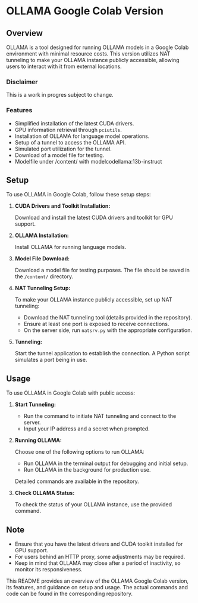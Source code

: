 # OLLAMA Google Colab Version



## Overview

OLLAMA is a tool designed for running OLLAMA models in a Google Colab environment with minimal resource costs. This version utilizes NAT tunneling to make your OLLAMA instance publicly accessible, allowing users to interact with it from external locations.
### Disclaimer 

This is a work in progres subject to change.

### Features

- Simplified installation of the latest CUDA drivers.
- GPU information retrieval through `pciutils`.
- Installation of OLLAMA for language model operations.
- Setup of a tunnel to access the OLLAMA API.
- Simulated port utilization for the tunnel.
- Download of a model file for testing.
- Modelfile under /content/ with modelcodellama:13b-instruct


## Setup

To use OLLAMA in Google Colab, follow these setup steps:

1. **CUDA Drivers and Toolkit Installation:**

    Download and install the latest CUDA drivers and toolkit for GPU support.

2. **OLLAMA Installation:**

    Install OLLAMA for running language models.

3. **Model File Download:**

    Download a model file for testing purposes. The file should be saved in the `/content/` directory.

4. **NAT Tunneling Setup:**

    To make your OLLAMA instance publicly accessible, set up NAT tunneling:

    - Download the NAT tunneling tool (details provided in the repository).
    - Ensure at least one port is exposed to receive connections.
    - On the server side, run `natsrv.py` with the appropriate configuration.

5. **Tunneling:**

    Start the tunnel application to establish the connection. A Python script simulates a port being in use.

## Usage

To use OLLAMA in Google Colab with public access:

1. **Start Tunneling:**

    - Run the command to initiate NAT tunneling and connect to the server.
    - Input your IP address and a secret when prompted.

2. **Running OLLAMA:**

    Choose one of the following options to run OLLAMA:

    - Run OLLAMA in the terminal output for debugging and initial setup.
    - Run OLLAMA in the background for production use.

    Detailed commands are available in the repository.

3. **Check OLLAMA Status:**

    To check the status of your OLLAMA instance, use the provided command.

## Note

- Ensure that you have the latest drivers and CUDA toolkit installed for GPU support.
- For users behind an HTTP proxy, some adjustments may be required.
- Keep in mind that OLLAMA may close after a period of inactivity, so monitor its responsiveness.

This README provides an overview of the OLLAMA Google Colab version, its features, and guidance on setup and usage. The actual commands and code can be found in the corresponding repository.
